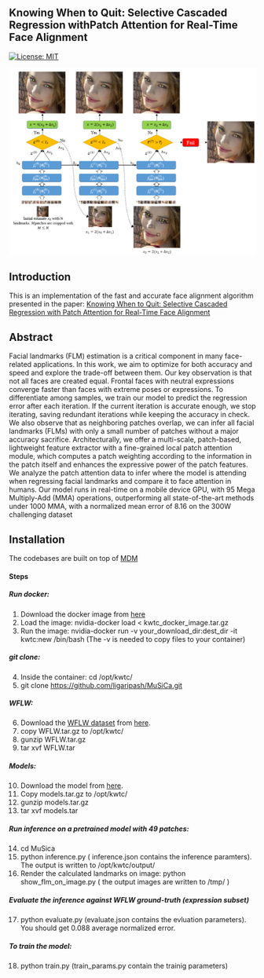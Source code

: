 
## Knowing When to Quit: Selective Cascaded Regression withPatch Attention for Real-Time Face Alignment

[![License: MIT](https://img.shields.io/badge/License-MIT-yellow.svg)](https://opensource.org/licenses/MIT)

![](arch-coarse-no-pga.png)

## Introduction
This is an implementation of the fast and accurate face alignment algorithm presented in the paper:
[Knowing When to Quit: Selective Cascaded Regression with Patch Attention for Real-Time Face Alignment](https://arxiv.org/abs/2108.00377)


## Abstract 

Facial landmarks (FLM) estimation is a critical component in many face-related applications.
In this work, we aim to optimize for both accuracy and speed and explore the trade-off between them. 
Our key observation is that not all faces are created equal. Frontal faces with neutral expressions converge faster than faces with extreme poses or expressions. To differentiate among samples, we train our model to predict the regression error after each iteration. 
If the current iteration is accurate enough, we stop iterating, saving redundant iterations while keeping the accuracy in check. We also observe that as neighboring patches overlap, we can infer all facial landmarks (FLMs) with only a small number of patches without a major accuracy sacrifice.
Architecturally, we offer a multi-scale, patch-based, lightweight feature extractor with a fine-grained local patch attention module, which computes a patch weighting according to the information in the patch itself and enhances the expressive power of the patch features. We analyze the patch attention data to infer where the model is attending when regressing facial landmarks and compare it to face attention in humans.
Our model runs in real-time on a mobile device GPU, with 95 Mega Multiply-Add (MMA) operations, outperforming all state-of-the-art methods under 1000 MMA, with a normalized mean error of 8.16 on the 300W challenging dataset



## Installation
The codebases are built on top of [MDM](https://github.com/trigeorgis/mdm)

#### Steps
##### Run docker:
  1. Download the docker image from [here](https://drive.google.com/file/d/1Ctjgti8cI9FGVUQKe_RKqnbWDwPS0LBw/view?usp=sharing)
  2. Load the image: nvidia-docker load < kwtc_docker_image.tar.gz
  3. Run the image: nvidia-docker run -v your_download_dir:dest_dir -it kwtc:new /bin/bash (The -v is needed to copy files to your container)

##### git clone:
  4. Inside the container: cd /opt/kwtc/
  5. git clone https://github.com/ligaripash/MuSiCa.git
 
##### WFLW:
  6. Download the [WFLW dataset](https://wywu.github.io/projects/LAB/WFLW.html) from [here](https://drive.google.com/file/d/1Cui9OMMwj0D1Jvl1ez2_6eg5-XxVTgDu/view?usp=sharing).
  7. copy WFLW.tar.gz to /opt/kwtc/
  8. gunzip WFLW.tar.gz
  9. tar xvf WFLW.tar
  
##### Models:
  10. Download the model from [here](https://drive.google.com/file/d/1bFwZXSROY_Zi3p28q_XHneHo3R37iqj0/view?usp=sharing).
  11. Copy models.tar.gz to /opt/kwtc/
  12. gunzip models.tar.gz
  13. tar xvf models.tar
  
##### Run inference on a pretrained model with 49 patches:
  14. cd MuSica
  15. python inference.py ( inference.json contains the inference paramters). The output is written to /opt/kwtc/output/
  16. Render the calculated landmarks on image: python show_flm_on_image.py ( the output images are written to /tmp/ )
  
 ##### Evaluate the inference against WFLW ground-truth (expression subset)
  17. python evaluate.py (evaluate.json contains the evluation parameters). You should get 0.088 average normalized error.
  
 ##### To train the model:
  18. python train.py (train_params.py contain the trainig parameters)
  
  
